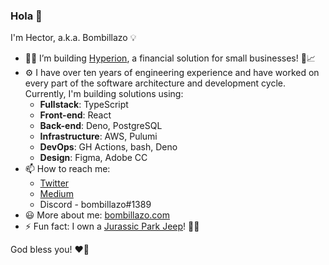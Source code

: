 ### Hola 👋

I'm Hector, a.k.a. Bombillazo 💡

- 👨‍💻 I’m building [Hyperion](https://www.hyperion.finance/?referral-code=a7e73eb0c05f0c8e94525bb9ee31b837), a financial solution for small businesses! 🌲📈
- ⚙️ I have over ten years of engineering experience and have worked on every part of the software architecture and development cycle. Currently, I'm building solutions using:
  - **Fullstack**: TypeScript
  - **Front-end**: React
  - **Back-end**: Deno, PostgreSQL
  - **Infrastructure**: AWS, Pulumi
  - **DevOps**: GH Actions, bash, Deno
  - **Design**: Figma, Adobe CC
- 📫 How to reach me:
  - [Twitter](https://twitter.com/bombillazo)
  - [Medium](https://bombillazo.medium.com/)
  - Discord - bombillazo#1389
- 😃 More about me: [bombillazo.com](https://www.bombillazo.com)
- ⚡ Fun fact: I own a [Jurassic Park Jeep](https://www.bombillazo.com/content/jurassic-park-jeep-14)! 🚙🦖

God bless you! ❤️🙏
